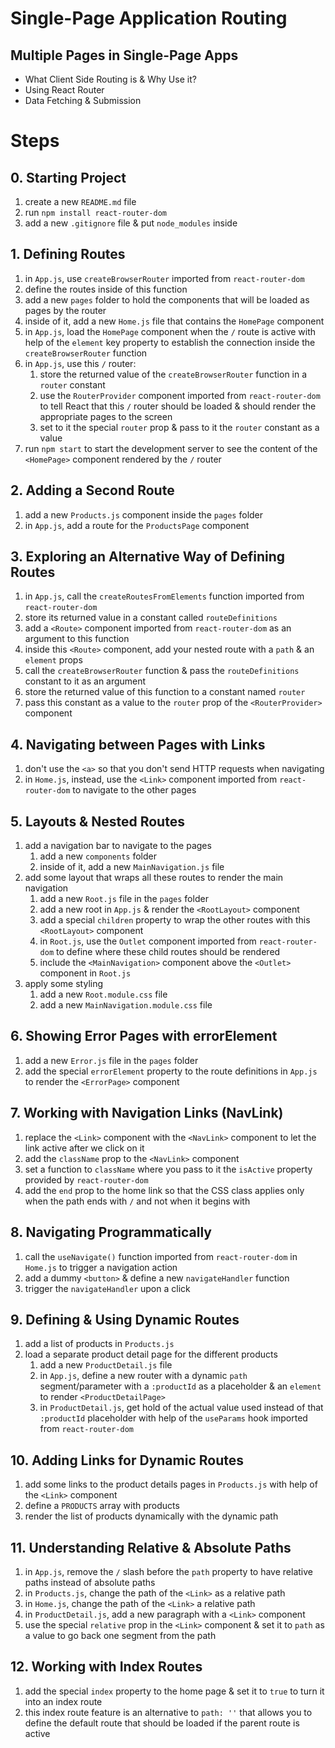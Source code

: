 # Single-Page Application Routing

## Multiple Pages in Single-Page Apps

- What Client Side Routing is & Why Use it?
- Using React Router
- Data Fetching & Submission

# Steps

## 0. Starting Project

1. create a new `README.md` file
2. run `npm install react-router-dom`
3. add a new `.gitignore` file & put `node_modules` inside

## 1. Defining Routes

1. in `App.js`, use `createBrowserRouter` imported from `react-router-dom`
2. define the routes inside of this function
3. add a new `pages` folder to hold the components that will be loaded as pages by the router
4. inside of it, add a new `Home.js` file that contains the `HomePage` component
5. in `App.js`, load the `HomePage` component when the `/` route is active with help of the `element` key property to establish the connection inside the `createBrowserRouter` function
6. in `App.js`, use this `/` router:
   1. store the returned value of the `createBrowserRouter` function in a `router` constant
   2. use the `RouterProvider` component imported from `react-router-dom` to tell React that this `/` router should be loaded & should render the appropriate pages to the screen
   3. set to it the special `router` prop & pass to it the `router` constant as a value
7. run `npm start` to start the development server to see the content of the `<HomePage>` component rendered by the `/` router

## 2. Adding a Second Route

1. add a new `Products.js` component inside the `pages` folder
2. in `App.js`, add a route for the `ProductsPage` component

## 3. Exploring an Alternative Way of Defining Routes

1. in `App.js`, call the `createRoutesFromElements` function imported from `react-router-dom`
2. store its returned value in a constant called `routeDefinitions`
3. add a `<Route>` component imported from `react-router-dom` as an argument to this function
4. inside this `<Route>` component, add your nested route with a `path` & an `element` props
5. call the `createBrowserRouter` function & pass the `routeDefinitions` constant to it as an argument
6. store the returned value of this function to a constant named `router`
7. pass this constant as a value to the `router` prop of the `<RouterProvider>` component

## 4. Navigating between Pages with Links

1. don't use the `<a>` so that you don't send HTTP requests when navigating
2. in `Home.js`, instead, use the `<Link>` component imported from `react-router-dom` to navigate to the other pages

## 5. Layouts & Nested Routes

1. add a navigation bar to navigate to the pages
   1. add a new `components` folder
   2. inside of it, add a new `MainNavigation.js` file
2. add some layout that wraps all these routes to render the main navigation
   1. add a new `Root.js` file in the `pages` folder
   2. add a new root in `App.js` & render the `<RootLayout>` component
   3. add a special `children` property to wrap the other routes with this `<RootLayout>` component
   4. in `Root.js`, use the `Outlet` component imported from `react-router-dom` to define where these child routes should be rendered
   5. include the `<MainNavigation>` component above the `<Outlet>` component in `Root.js`
3. apply some styling
   1. add a new `Root.module.css` file
   2. add a new `MainNavigation.module.css` file

## 6. Showing Error Pages with errorElement

1. add a new `Error.js` file in the `pages` folder
2. add the special `errorElement` property to the route definitions in `App.js` to render the `<ErrorPage>` component

## 7. Working with Navigation Links (NavLink)

1. replace the `<Link>` component with the `<NavLink>` component to let the link active after we click on it
2. add the `className` prop to the `<NavLink>` component
3. set a function to `className` where you pass to it the `isActive` property provided by `react-router-dom`
4. add the `end` prop to the home link so that the CSS class applies only when the path ends with `/` and not when it begins with

## 8. Navigating Programmatically

1. call the `useNavigate()` function imported from `react-router-dom` in `Home.js` to trigger a navigation action
2. add a dummy `<button>` & define a new `navigateHandler` function
3. trigger the `navigateHandler` upon a click

## 9. Defining & Using Dynamic Routes

1. add a list of products in `Products.js`
2. load a separate product detail page for the different products
   1. add a new `ProductDetail.js` file
   2. in `App.js`, define a new router with a dynamic `path` segment/parameter with a `:productId` as a placeholder & an `element` to render `<ProductDetailPage>`
   3. in `ProductDetail.js`, get hold of the actual value used instead of that `:productId` placeholder with help of the `useParams` hook imported from `react-router-dom`

## 10. Adding Links for Dynamic Routes

1. add some links to the product details pages in `Products.js` with help of the `<Link>` component
2. define a `PRODUCTS` array with products
3. render the list of products dynamically with the dynamic path

## 11. Understanding Relative & Absolute Paths

1. in `App.js`, remove the `/` slash before the `path` property to have relative paths instead of absolute paths
2. in `Products.js`, change the path of the `<Link>` as a relative path
3. in `Home.js`, change the path of the `<Link>` a relative path
4. in `ProductDetail.js`, add a new paragraph with a `<Link>` component
5. use the special `relative` prop in the `<Link>` component & set it to `path` as a value to go back one segment from the path

## 12. Working with Index Routes

1. add the special `index` property to the home page & set it to `true` to turn it into an index route
2. this index route feature is an alternative to `path: ''` that allows you to define the default route that should be loaded if the parent route is active
